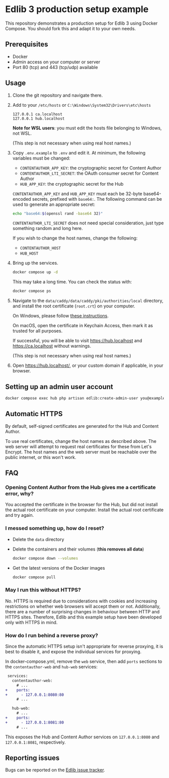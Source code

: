 # Edlib 3 production setup example

This repository demonstrates a production setup for Edlib 3 using Docker
Compose. You should fork this and adapt it to your own needs.

## Prerequisites

* Docker
* Admin access on your computer or server
* Port 80 (tcp) and 443 (tcp/udp) available

## Usage

1. Clone the git repository and navigate there.

2. Add to your `/etc/hosts` or `C:\Windows\System32\Drivers\etc\hosts`

   ```
   127.0.0.1 ca.localhost
   127.0.0.1 hub.localhost
   ```

   **Note for WSL users**: you must edit the hosts file belonging to Windows,
   not WSL.

   (This step is not necessary when using real host names.)

3. Copy `.env.example` to `.env` and edit it. At minimum, the following
   variables must be changed:

   * `CONTENTAUTHOR_APP_KEY`: the cryptographic secret for Content Author
   * `CONTENTAUTHOR_LTI_SECRET`: the OAuth consumer secret for Content Author
   * `HUB_APP_KEY`: the cryptographic secret for the Hub

   `CONTENTAUTHOR_APP_KEY` and `HUB_APP_KEY` must each be 32-byte base64-encoded
   secrets, prefixed with `base64:`. The following command can be used to
   generate an appropriate secret:

   ```bash
   echo "base64:$(openssl rand -base64 32)"
   ```

   `CONTENTAUTHOR_LTI_SECRET` does not need special consideration, just type
   something random and long here.

   If you wish to change the host names, change the following:

   * `CONTENTAUTHOR_HOST`
   * `HUB_HOST`

4. Bring up the services.

   ```bash
   docker compose up -d
   ```

   This may take a long time. You can check the status with:

   ```bash
   docker compose ps
   ```

5. Navigate to the `data/caddy/data/caddy/pki/authorities/local` directory, and
   install the root certificate (`root.crt`) on your computer.

   On Windows, please follow [these instructions](windows-certificates.md).

   On macOS, open the certificate in Keychain Access, then mark it as trusted
   for all purposes.

   If successful, you will be able to visit <https://hub.localhost> and
   <https://ca.localhost> without warnings.

   (This step is not necessary when using real host names.)

6. Open <https://hub.localhost/>, or your custom domain if applicable, in your
   browser.

## Setting up an admin user account

```bash
docker compose exec hub php artisan edlib:create-admin-user you@example.com
```

## Automatic HTTPS

By default, self-signed certificates are generated for the Hub and Content
Author.

To use real certificates, change the host names as described above. The web
server will attempt to request real certificates for these from Let's Encrypt.
The host names and the web server must be reachable over the public internet, or
this won't work.

## FAQ

### Opening Content Author from the Hub gives me a certificate error, why?

You accepted the certificate in the browser for the Hub, but did not install
the actual root certificate on your computer. Install the actual root
certificate and try again.

### I messed something up, how do I reset?

* Delete the `data` directory

* Delete the containers and their volumes (**this removes all data**)

  ```bash
  docker compose down --volumes
  ```

* Get the latest versions of the Docker images

  ```bash
  docker compose pull
  ```

### May I run this without HTTPS?

No. HTTPS is required due to considerations with cookies and increasing
restrictions on whether web browsers will accept them or not. Additionally,
there are a number of surprising changes in behaviour between HTTP and HTTPS
sites. Therefore, Edlib and this example setup have been developed only with
HTTPS in mind.

### How do I run behind a reverse proxy?

Since the automatic HTTPS setup isn't appropriate for reverse proxying, it is
best to disable it, and expose the individual services for proxying.

In docker-compose.yml, remove the `web` service, then add `ports` sections to
the `contentauthor-web` and `hub-web` services:

```diff
 services:
   contentauthor-web:
     # ...
+    ports:
+      - 127.0.0.1:8080:80
     # ...

   hub-web:
     # ...
+    ports:
+      - 127.0.0.1:8081:80
     # ...
```

This exposes the Hub and Content Author services on `127.0.0.1:8080` and
`127.0.0.1:8081`, respectively.

## Reporting issues

Bugs can be reported on the [Edlib issue
tracker](https://github.com/cerpus/Edlib/issues).
